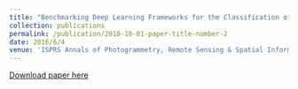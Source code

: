 ```yaml
---
title: "Benchmarking Deep Learning Frameworks for the Classification of Very High Resolution Satellite Multispectral Data"
collection: publications
permalink: /publication/2010-10-01-paper-title-number-2
date: 2016/6/4
venue: 'ISPRS Annals of Photogrammetry, Remote Sensing & Spatial Information Sciences'
---
```

[Download paper here](https://www.isprs-ann-photogramm-remote-sens-spatial-inf-sci.net/III-7/83/2016/isprs-annals-III-7-83-2016.pdf)

